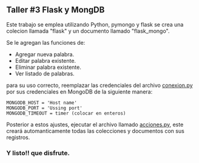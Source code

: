 ## Taller #3 Flask y MongDB<a name="id3"></a>
Este trabajo se emplea utilizando Python, pymongo y flask se crea una colecion llamada "flask" y un documento llamado "flask_mongo". 

Se le agregan las funciones de:

* Agregar nueva palabra.
* Editar palabra existente.
* Eliminar palabra existente.
* Ver listado de palabras.

para su uso correcto, reemplazar las credenciales del archivo [conexion.py](https://github.com/IsaacJSandovalC/flask/blob/main/flask_crud/conexion.py) por sus credenciales en MongoDB de la siguiente manera:

```
MONGODB_HOST = 'Host name'
MONGODB_PORT = 'Ussing port'
MONGODB_TIMEOUT = timer (colocar en enteros)
```
Posterior a estos ajustes, ejecutar el archivo llamado [acciones.py](https://github.com/IsaacJSandovalC/flask/blob/main/flask_crud/acciones.py), este creará automanticamente todas las colecciones y documentos con sus registros.

### Y listo!! que disfrute.
